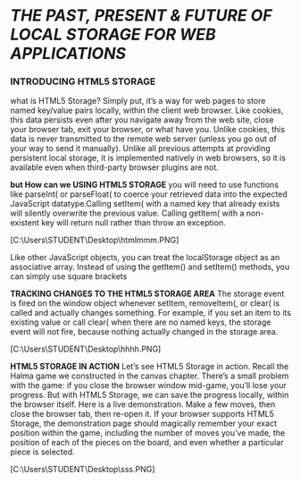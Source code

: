 
# *THE PAST, PRESENT & FUTURE OF LOCAL STORAGE FOR WEB APPLICATIONS*

### INTRODUCING HTML5 STORAGE
what is HTML5 Storage? Simply put, it’s a way for web pages to store named key/value pairs locally, within the client web browser. Like cookies, this data persists even after you navigate away from the web site, close your browser tab, exit your browser, or what have you. Unlike cookies, this data is never transmitted to the remote web server (unless you go out of your way to send it manually). Unlike all previous attempts at providing persistent local storage, it is implemented natively in web browsers, so it is available even when third-party browser plugins are not.

**but How can we USING HTML5 STORAGE**
you will need to use functions like parseInt( or parseFloat( to coerce your retrieved data into the expected JavaScript datatype.Calling setItem( with a named key that already exists will silently overwrite the previous value. Calling getItem( with a non-existent key will return null rather than throw an exception.

[C:\Users\STUDENT\Desktop\htmlmmm.PNG]

Like other JavaScript objects, you can treat the localStorage object as an associative array. Instead of using the getItem() and setItem() methods, you can simply use square brackets

**TRACKING CHANGES TO THE HTML5 STORAGE AREA**
The storage event is fired on the window object whenever setItem, removeItem(, or clear( is called and actually changes something. For example, if you set an item to its existing value or call clear( when there are no named keys, the storage event will not fire, because nothing actually changed in the storage area.

[C:\Users\STUDENT\Desktop\hhhh.PNG]


**HTML5 STORAGE IN ACTION**
Let’s see HTML5 Storage in action. Recall the Halma game we constructed in the canvas chapter. There’s a small problem with the game: if you close the browser window mid-game, you’ll lose your progress. But with HTML5 Storage, we can save the progress locally, within the browser itself. Here is a live demonstration. Make a few moves, then close the browser tab, then re-open it. If your browser supports HTML5 Storage, the demonstration page should magically remember your exact position within the game, including the number of moves you’ve made, the position of each of the pieces on the board, and even whether a particular piece is selected.

[C:\Users\STUDENT\Desktop\sss.PNG]